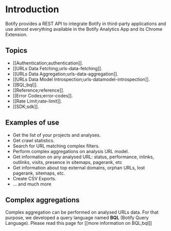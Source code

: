 # Introduction

Botify provides a REST API to integrate Botify in third-party applications and use almost everything available in the Botify Analytics App and its Chrome Extension.

## Topics
- [[Authentication;authentication]].
- [[URLs Data Fetching;urls-data-fetching]].
- [[URLs Data Aggregation;urls-data-aggregation]].
- [[URLs Data Model Introspection;urls-datamodel-introspection]].
- [[BQL;bql]].
- [[Reference;reference]].
- [[Error Codes;error-codes]].
- [[Rate Limit;rate-limit]].
- [[SDK;sdk]].



## Examples of use
- Get the list of your projects and analyses.
- Get crawl statistics.
- Search for URL matching complex filters.
- Perform complex aggregations on analysis URL model.
- Get information on any analysed URL: status, performance, inlinks, outlinks, visits, presence in sitemaps, pagerank, etc
- Get information about top external domains, orphan URLs, lost pagerank, sitemaps, etc.
- Create CSV Exports.
- ... and much more

## Complex aggregations
Complex aggregation can be performed on analysed URLs data. For that purpose, we developed a query language named **BQL** (Botify Query Language). Please read this page for [[more information on BQL;bql]]

